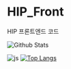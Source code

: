# HIP_Front
HIP 프론트엔드 코드

![Github Stats](https://github-readme-stats.vercel.app/api?username=biud436&show_icons=true)


![js](https://img.shields.io/badge/JavaScript-F7DF1E?style=for-the-badge&logo=JavaScript&logoColor=white)
[![Top Langs](https://github-readme-stats.vercel.app/api/top-langs/?username=jhon829)](https://github.com/jhon829/github-readme-stats)
